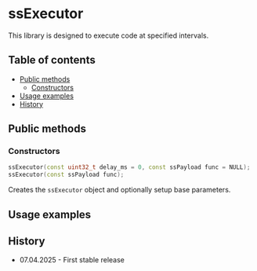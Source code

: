 # ssExecutor

This library is designed to execute code at specified intervals.

## Table of contents
* [Public methods](#Public-methods)
  * [Constructors](#Constructors)
* [Usage examples](#Usage-examples)
* [History](#History)

## Public methods

### Constructors

```cpp
ssExecutor(const uint32_t delay_ms = 0, const ssPayload func = NULL);
ssExecutor(const ssPayload func);
```

Creates the `ssExecutor` object and optionally setup base parameters.

## Usage examples


## History

* 07.04.2025 - First stable release